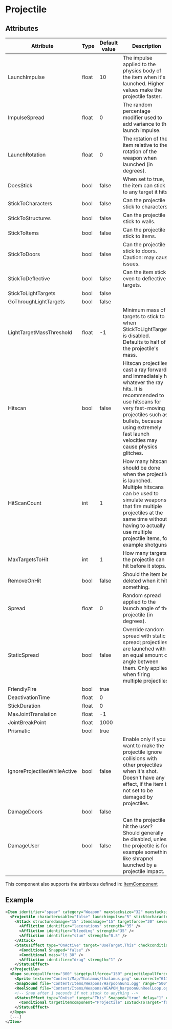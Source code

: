 # Projectile


## Attributes

| Attribute                    | Type  | Default value | Description                                                                                                                                                                                                                                         |
|------------------------------|-------|---------------|-----------------------------------------------------------------------------------------------------------------------------------------------------------------------------------------------------------------------------------------------------|
| LaunchImpulse                | float | 10            | The impulse applied to the physics body of the item when it's launched. Higher values make the projectile faster.                                                                                                                                   |
| ImpulseSpread                | float | 0             | The random percentage modifier used to add variance to the launch impulse.                                                                                                                                                                          |
| LaunchRotation               | float | 0             | The rotation of the item relative to the rotation of the weapon when launched (in degrees).                                                                                                                                                         |
| DoesStick                    | bool  | false         | When set to true, the item can stick to any target it hits.                                                                                                                                                                                         |
| StickToCharacters            | bool  | false         | Can the projectile stick to characters.                                                                                                                                                                                                             |
| StickToStructures            | bool  | false         | Can the projectile stick to walls.                                                                                                                                                                                                                  |
| StickToItems                 | bool  | false         | Can the projectile stick to items.                                                                                                                                                                                                                  |
| StickToDoors                 | bool  | false         | Can the projectile stick to doors. Caution: may cause issues.                                                                                                                                                                                       |
| StickToDeflective            | bool  | false         | Can the item stick even to deflective targets.                                                                                                                                                                                                      |
| StickToLightTargets          | bool  | false         |                                                                                                                                                                                                                                                     |
| GoThroughLightTargets        | bool  | false         |                                                                                                                                                                                                                                                     |
| LightTargetMassThreshold     | float | -1            | Minimum mass of targets to stick to when StickToLightTargets is disabled. Defaults to half of the projectile's mass.                                                                                                                                |
| Hitscan                      | bool  | false         | Hitscan projectiles cast a ray forwards and immediately hit whatever the ray hits. It is recommended to use hitscans for very fast-moving projectiles such as bullets, because using extremely fast launch velocities may cause physics glitches.   |
| HitScanCount                 | int   | 1             | How many hitscans should be done when the projectile is launched. Multiple hitscans can be used to simulate weapons that fire multiple projectiles at the same time without having to actually use multiple projectile items, for example shotguns. |
| MaxTargetsToHit              | int   | 1             | How many targets the projectile can hit before it stops.                                                                                                                                                                                            |
| RemoveOnHit                  | bool  | false         | Should the item be deleted when it hits something.                                                                                                                                                                                                  |
| Spread                       | float | 0             | Random spread applied to the launch angle of the projectile (in degrees).                                                                                                                                                                           |
| StaticSpread                 | bool  | false         | Override random spread with static spread; projectiles are launched with an equal amount of angle between them. Only applies when firing multiple projectiles.                                                                                      |
| FriendlyFire                 | bool  | true          |                                                                                                                                                                                                                                                     |
| DeactivationTime             | float | 0             |                                                                                                                                                                                                                                                     |
| StickDuration                | float | 0             |                                                                                                                                                                                                                                                     |
| MaxJointTranslation          | float | -1            |                                                                                                                                                                                                                                                     |
| JointBreakPoint              | float | 1000          |                                                                                                                                                                                                                                                     |
| Prismatic                    | bool  | true          |                                                                                                                                                                                                                                                     |
| IgnoreProjectilesWhileActive | bool  | false         | Enable only if you want to make the projectile ignore collisions with other projectiles when it's shot. Doesn't have any effect, if the item is not set to be damaged by projectiles.                                                               |
| DamageDoors                  | bool  | false         |                                                                                                                                                                                                                                                     |
| DamageUser                   | bool  | false         | Can the projectile hit the user? Should generally be disabled, unless the projectile is for example something like shrapnel launched by a projectile impact.                                                                                        |

This component also supports the attributes defined in: [ItemComponent](ItemComponent.md)


## Example
```xml
<Item identifier="spear" category="Weapon" maxstacksize="32" maxstacksizecharacterinventory="6" interactthroughwalls="true" cargocontaineridentifier="metalcrate" tags="mediumitem,harpoonammo,handheldammo" Scale="0.5" impactsoundtag="impact_metal_light">
  <Projectile characterusable="false" launchimpulse="5" sticktocharacters="true" sticktoitems="true" sticktostructures="true" sticktodeflective="true" sticktodoors="false" sticktolighttargets="true">
    <Attack structuredamage="15" itemdamage="15" targetforce="20" severlimbsprobability="0.1">
      <Affliction identifier="lacerations" strength="35" />
      <Affliction identifier="bleeding" strength="35" />
      <Affliction identifier="stun" strength="0.5" />
    </Attack>
    <StatusEffect type="OnActive" target="UseTarget,This" checkconditionalalways="true" comparison="And" disabledeltatime="true">
      <Conditional Snapped="false" />
      <Conditional mass="lt 30" />
      <Affliction identifier="drag" strength="1" />
    </StatusEffect>
  </Projectile>
  <Rope sourcepullforce="300" targetpullforce="150" projectilepullforce="5" maxlength="1500" snaponcollision="false" spritewidth="3" tile="true" origin="0.05,0.5" targetminmass="10" lerpforces="true" snapanimduration="0.5" ReelSoundPitchSlide="1.0,2.25">
    <Sprite texture="Content/Map/Thalamus/thalamus.png" sourcerect="617,352,174,32" depth="0.57" origin="0.5,0.5" />
    <SnapSound file="Content/Items/Weapons/HarpoonGun1.ogg" range="500" frequencymultiplier="3.0,4.0" />
    <ReelSound file="Content/Items/Weapons/WEAPON_harpoonGunReelLoop.ogg" range="1000" />
    <!-- Snap after 1 seconds if not stuck to anything -->
    <StatusEffect type="OnUse" target="This" Snapped="true" delay="1" checkconditionalalways="true">
      <Conditional targetitemcomponent="Projectile" IsStuckToTarget="false" />
    </StatusEffect>
  </Rope>
  [...]
</Item>
```

